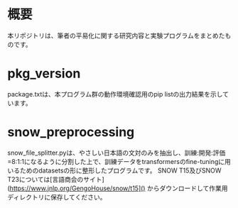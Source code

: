 # 概要
本リポジトリは、筆者の平易化に関する研究内容と実験プログラムをまとめたものです。


# pkg_version
package.txtは、本プログラム群の動作環境確認用のpip listの出力結果を示しています。


# snow_preprocessing
snow_file_splitter.pyは、やさしい日本語の文対のみを抽出し、訓練:開発:評価=8:1:1になるように分割した上で、訓練データをtransformersのfine-tuningに用いるためのdatasetsの形に整形したプログラムです。
SNOW T15及びSNOW T23については[言語商会のサイト](https://www.jnlp.org/GengoHouse/snow/t15]() からダウンロードして作業用ディレクトリに保存してください。

